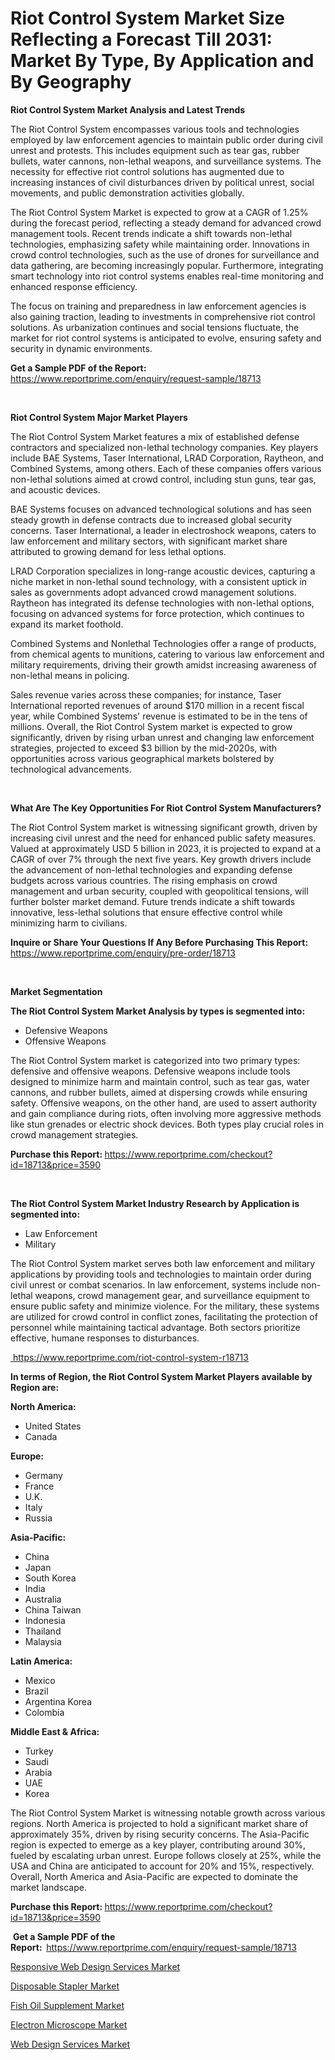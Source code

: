 <p><h1>Riot Control System Market Size Reflecting a Forecast Till 2031: Market By Type, By Application and By Geography</h1></p><p><strong>Riot Control System Market Analysis and Latest Trends</strong></p>
<p><p>The Riot Control System encompasses various tools and technologies employed by law enforcement agencies to maintain public order during civil unrest and protests. This includes equipment such as tear gas, rubber bullets, water cannons, non-lethal weapons, and surveillance systems. The necessity for effective riot control solutions has augmented due to increasing instances of civil disturbances driven by political unrest, social movements, and public demonstration activities globally.</p><p>The Riot Control System Market is expected to grow at a CAGR of 1.25% during the forecast period, reflecting a steady demand for advanced crowd management tools. Recent trends indicate a shift towards non-lethal technologies, emphasizing safety while maintaining order. Innovations in crowd control technologies, such as the use of drones for surveillance and data gathering, are becoming increasingly popular. Furthermore, integrating smart technology into riot control systems enables real-time monitoring and enhanced response efficiency. </p><p>The focus on training and preparedness in law enforcement agencies is also gaining traction, leading to investments in comprehensive riot control solutions. As urbanization continues and social tensions fluctuate, the market for riot control systems is anticipated to evolve, ensuring safety and security in dynamic environments.</p></p>
<p><strong>Get a Sample PDF of the Report:&nbsp;</strong> <a href="https://www.reportprime.com/enquiry/request-sample/18713?utm_campaign=96&utm_medium=2&utm_source=Github&utm_content=ia&utm_term=21112024&utm_id=riot-control-system">https://www.reportprime.com/enquiry/request-sample/18713</a></p>
<p>&nbsp;</p>
<p><strong>Riot Control System Major Market Players</strong></p>
<p><p>The Riot Control System Market features a mix of established defense contractors and specialized non-lethal technology companies. Key players include BAE Systems, Taser International, LRAD Corporation, Raytheon, and Combined Systems, among others. Each of these companies offers various non-lethal solutions aimed at crowd control, including stun guns, tear gas, and acoustic devices.</p><p>BAE Systems focuses on advanced technological solutions and has seen steady growth in defense contracts due to increased global security concerns. Taser International, a leader in electroshock weapons, caters to law enforcement and military sectors, with significant market share attributed to growing demand for less lethal options.</p><p>LRAD Corporation specializes in long-range acoustic devices, capturing a niche market in non-lethal sound technology, with a consistent uptick in sales as governments adopt advanced crowd management solutions. Raytheon has integrated its defense technologies with non-lethal options, focusing on advanced systems for force protection, which continues to expand its market foothold.</p><p>Combined Systems and Nonlethal Technologies offer a range of products, from chemical agents to munitions, catering to various law enforcement and military requirements, driving their growth amidst increasing awareness of non-lethal means in policing.</p><p>Sales revenue varies across these companies; for instance, Taser International reported revenues of around $170 million in a recent fiscal year, while Combined Systems' revenue is estimated to be in the tens of millions. Overall, the Riot Control System market is expected to grow significantly, driven by rising urban unrest and changing law enforcement strategies, projected to exceed $3 billion by the mid-2020s, with opportunities across various geographical markets bolstered by technological advancements.</p></p>
<p>&nbsp;</p>
<p><strong>What Are The Key Opportunities For Riot Control System Manufacturers?</strong></p>
<p><p>The Riot Control System market is witnessing significant growth, driven by increasing civil unrest and the need for enhanced public safety measures. Valued at approximately USD 5 billion in 2023, it is projected to expand at a CAGR of over 7% through the next five years. Key growth drivers include the advancement of non-lethal technologies and expanding defense budgets across various countries. The rising emphasis on crowd management and urban security, coupled with geopolitical tensions, will further bolster market demand. Future trends indicate a shift towards innovative, less-lethal solutions that ensure effective control while minimizing harm to civilians.</p></p>
<p><strong>Inquire or Share Your Questions If Any Before Purchasing This Report:</strong> <a href="https://www.reportprime.com/enquiry/pre-order/18713?utm_campaign=96&utm_medium=2&utm_source=Github&utm_content=ia&utm_term=21112024&utm_id=riot-control-system">https://www.reportprime.com/enquiry/pre-order/18713</a></p>
<p>&nbsp;</p>
<p><strong>Market Segmentation</strong></p>
<p><strong>The Riot Control System Market Analysis by types is segmented into:</strong></p>
<p><ul><li>Defensive Weapons</li><li>Offensive Weapons</li></ul></p>
<p><p>The Riot Control System market is categorized into two primary types: defensive and offensive weapons. Defensive weapons include tools designed to minimize harm and maintain control, such as tear gas, water cannons, and rubber bullets, aimed at dispersing crowds while ensuring safety. Offensive weapons, on the other hand, are used to assert authority and gain compliance during riots, often involving more aggressive methods like stun grenades or electric shock devices. Both types play crucial roles in crowd management strategies.</p></p>
<p><strong>Purchase this Report:&nbsp;</strong><a href="https://www.reportprime.com/checkout?id=18713&price=3590&utm_campaign=96&utm_medium=2&utm_source=Github&utm_content=ia&utm_term=21112024&utm_id=riot-control-system">https://www.reportprime.com/checkout?id=18713&price=3590</a></p>
<p>&nbsp;</p>
<p><strong>The Riot Control System Market Industry Research by Application is segmented into:</strong></p>
<p><ul><li>Law Enforcement</li><li>Military</li></ul></p>
<p><p>The Riot Control System market serves both law enforcement and military applications by providing tools and technologies to maintain order during civil unrest or combat scenarios. In law enforcement, systems include non-lethal weapons, crowd management gear, and surveillance equipment to ensure public safety and minimize violence. For the military, these systems are utilized for crowd control in conflict zones, facilitating the protection of personnel while maintaining tactical advantage. Both sectors prioritize effective, humane responses to disturbances.</p></p>
<p><a href="https://www.reportprime.com/riot-control-system-r18713?utm_campaign=96&utm_medium=2&utm_source=Github&utm_content=ia&utm_term=21112024&utm_id=riot-control-system">&nbsp;https://www.reportprime.com/riot-control-system-r18713</a></p>
<p><strong>In terms of Region, the Riot Control System Market Players available by Region are:</strong></p>
<p>
    <p> <strong> North America: </strong>
        <ul>
            <li>United States</li>
            <li>Canada</li>
        </ul>
        </p> 
    <p> <strong> Europe: </strong>
        <ul>
            <li>Germany</li>
            <li>France</li>
            <li>U.K.</li>
            <li>Italy</li>
            <li>Russia</li>
        </ul>
        </p> 
    <p> <strong> Asia-Pacific: </strong>
        <ul>
            <li>China</li>
            <li>Japan</li>
            <li>South Korea</li>
            <li>India</li>
            <li>Australia</li>
            <li>China Taiwan</li>
            <li>Indonesia</li>
            <li>Thailand</li>
            <li>Malaysia</li>
        </ul>
        </p> 
    <p> <strong> Latin America: </strong>
        <ul>
            <li>Mexico</li>
            <li>Brazil</li>
            <li>Argentina Korea</li>
            <li>Colombia</li>
        </ul>
        </p> 
    <p> <strong> Middle East & Africa: </strong>
        <ul>
            <li>Turkey</li>
            <li>Saudi</li>
            <li>Arabia</li>
            <li>UAE</li>
            <li>Korea</li>
        </ul>
    </p>
    </p>
<p><p>The Riot Control System Market is witnessing notable growth across various regions. North America is projected to hold a significant market share of approximately 35%, driven by rising security concerns. The Asia-Pacific region is expected to emerge as a key player, contributing around 30%, fueled by escalating urban unrest. Europe follows closely at 25%, while the USA and China are anticipated to account for 20% and 15%, respectively. Overall, North America and Asia-Pacific are expected to dominate the market landscape.</p></p>
<p><strong>Purchase this Report: </strong><a href="https://www.reportprime.com/checkout?id=18713&price=3590&utm_campaign=96&utm_medium=2&utm_source=Github&utm_content=ia&utm_term=21112024&utm_id=riot-control-system">https://www.reportprime.com/checkout?id=18713&price=3590</a></p>
<p>&nbsp;<strong>Get a Sample PDF of the Report:&nbsp;&nbsp;</strong><a href="https://www.reportprime.com/enquiry/request-sample/18713?utm_campaign=96&utm_medium=2&utm_source=Github&utm_content=ia&utm_term=21112024&utm_id=riot-control-system">https://www.reportprime.com/enquiry/request-sample/18713</a></p>
<p><strong></strong></p>
<p><p><a href="https://www.linkedin.com/pulse/responsive-web-design-services-market-forecast-future-growth-k4tbe?utm_campaign=96&utm_medium=2&utm_source=Github&utm_content=ia&utm_term=21112024&utm_id=riot-control-system">Responsive Web Design Services Market</a></p><p><a href="https://issuu.com/reportprime-2/docs/disposable-stapler-market-size-2030_070b5c407f1943?utm_campaign=96&utm_medium=2&utm_source=Github&utm_content=ia&utm_term=21112024&utm_id=riot-control-system">Disposable Stapler Market</a></p><p><a href="https://issuu.com/reportprime-2/docs/fish-oil-supplement-market-size-203_1623eea46674e1?utm_campaign=96&utm_medium=2&utm_source=Github&utm_content=ia&utm_term=21112024&utm_id=riot-control-system">Fish Oil Supplement Market</a></p><p><a href="https://github.com/wwwkeltoum/Market-Research-Report-List-5/blob/main/electron-microscope-market.md?utm_campaign=96&utm_medium=2&utm_source=Github&utm_content=ia&utm_term=21112024&utm_id=riot-control-system">Electron Microscope Market</a></p><p><a href="https://www.linkedin.com/pulse/web-design-services-market-analysis-revenue-forecast-119-cagr-vemxe?utm_campaign=96&utm_medium=2&utm_source=Github&utm_content=ia&utm_term=21112024&utm_id=riot-control-system">Web Design Services Market</a></p></p>